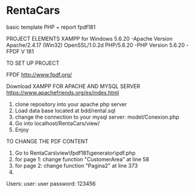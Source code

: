 # RentaCars
basic template PHP + report fpdf181

PROJECT ELEMENTS
XAMPP for Windows 5.6.20
-Apache Version	Apache/2.4.17 (Win32) OpenSSL/1.0.2d PHP/5.6.20
-PHP Version 5.6.20
-FPDF V 181





TO SET UP PROJECT

FPDF  http://www.fpdf.org/

Download XAMPP FOR APACHE AND MYSQL SERVER
https://www.apachefriends.org/es/index.html

1. clone repository into your apache php server
2. Load data base located at bdd/rental.sql
3. change the connection  to your mysql server: model/Conexion.php
4. Go into localhost/RentaCars/view/
5. Enjoy


TO CHANGE THE PDF CONTENT 

1. Go to RentaCars\view\fpdf181\generator\pdf.php 
2. for page 1: change function "CustomerArea" at line 58
3. for page 2: change function "Pagina2" at line 373 
4. 
Users: 
user: user
password: 123456
